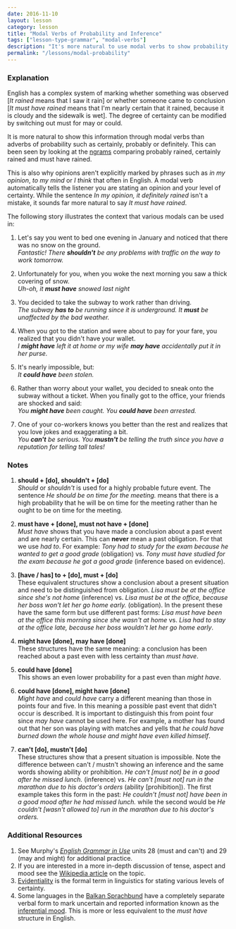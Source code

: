 ```yaml
---
date: 2016-11-10
layout: lesson
category: lesson 
title: "Modal Verbs of Probability and Inference"
tags: ["lesson-type-grammar", "modal-verbs"]
description: "It's more natural to use modal verbs to show probability than adverbs"
permalink: "/lessons/modal-probability"
---
```


### Explanation 

English has a complex system of marking whether something was observed [*It rained* means that I saw it rain] or whether someone came to conclusion [*It must have rained* means that I'm nearly certain that it rained, because it is cloudy and the sidewalk is wet]. The degree of certainty can be modified by switching out must for may or could. 

It is more natural to show this information through modal verbs than adverbs of probability such as certainly, probably or definitely. This can been seen by looking at the <a href="https://books.google.com/ngrams/graph?content=probably+rained%2Cmust+have+rained%2Ccertainly+rained&year_start=1800&year_end=2000&corpus=15&smoothing=3&share=&direct_url=t1%3B%2Cprobably%20rained%3B%2Cc0%3B.t1%3B%2Cmust%20have%20rained%3B%2Cc0%3B.t1%3B%2Ccertainly%20rained%3B%2Cc0" target="_blank">ngrams</a> comparing probably rained, certainly rained and must have rained. 

This is also why opinions aren't explicitly marked by phrases such as *in my opinion*, *to my mind* or *I think* that often in English. A modal verb automatically tells the listener you are stating an opinion and your level of certainty. While the sentence *In my opinion, it definitely rained* isn't a mistake, it sounds far more natural to say *It must have rained*. 

The following story illustrates the context that various modals can be used in:  

1. Let's say you went to bed one evening in January and noticed that there was no snow on the ground.  
_Fantastic! There **shouldn't** be any problems with traffic on the way to work tomorrow._

2. Unfortunately for you, when you woke the next morning you saw a thick covering of snow.  
_Uh-oh, it **must have** snowed last night_  

3. You decided to take the subway to work rather than driving.   
_The subway **has to** be running since it is underground. It **must** be unaffected by the bad weather._

4. When you got to the station and were about to pay for your fare, you realized that you didn't have your wallet.      
_I **might have** left it at home or my wife **may have** accidentally put it in her purse._

5. It's nearly impossible, but:      
_It **could have** been stolen._

6. Rather than worry about your wallet, you decided to sneak onto the subway without a ticket. When you finally got to the office, your friends are shocked and said:   
_You **might have** been caught. You **could have** been arrested._

7.  One of your co-workers knows you better than the rest and realizes that you love jokes and exaggerating a bit.  
_You **can't** be serious. You **mustn't** be telling the truth since you have a reputation for telling tall tales!_  

### Notes

1. **should + [do], shouldn't + [do]**  
*Should* or *shouldn't* is used for a highly probable future event. The sentence *He should be on time for the meeting.* means that there is a high probability that he will be on time for the meeting rather than he ought to be on time for the meeting.
	
2. **must have + [done], must not have + [done]**  
*Must have* shows that you have made a conclusion about a past event and are nearly certain. This can **never** mean a past obligation. For that we use *had to*. For example: *Tony had to study for the exam because he wanted to get a good grade* (obligation) vs. *Tony must have studied for the exam because he got a good grade* (inference based on evidence). 

3. **[have / has] to + [do], must + [do]**  
These equivalent structures show a conclusion about a present situation and need to be distinguished from obligation. *Lisa must be at the office since she's not home* (inference) vs. *Lisa must be at the office, because her boss won't let her go home early.* (obligation). In the present these have the same form but use different past forms: *Lisa must have been at the office this morning since she wasn't at home* vs. *Lisa had to stay at the office late, because her boss wouldn't let her go home early*.

4. **might have [done], may have [done]**  
These structures have the same meaning: a conclusion has been reached about a past even with less certainty than *must have*. 
5. **could have [done]**  
This shows an even lower probability for a past even than *might have*. 

6. **could have [done], might have [done]**  
*Might have* and *could have* carry a different meaning than those in points four and five. In this meaning a possible past event that didn't occur is described. It is important to distinguish this from point four since *may have* cannot be used here. For example, a mother has found out that her son was playing with matches and yells that *he could have burned down the whole house and might have even killed himself*.

7. **can't [do], mustn't [do]**  
These structures show that a present situation is impossible. Note the difference between can't / mustn't showing an inference and the same words showing ability or prohibition. *He can't [must not] be in a good after he missed lunch.* (inference) vs. *He can't [must not] run in the marathon due to his doctor's orders* (ability [prohibition]). The first example takes this form in the past: *He couldn't [must not] have been in a good mood after he had missed lunch.* while the second would be *He couldn't [wasn't allowed to] run in the marathon due to his doctor's orders.* 

### Additional Resources  
1. See Murphy's <a href="http://www.yakaboo.ua/english-grammar-in-use-with-answers-a-self-study-reference-and-practice-book-for-intermediate-students-of-eng.html" target="_blank">*English Grammar in Use*</a> units 28 (must and can't) and 29 (may and might) for additional practice.  
2. If you are interested in a more in-depth discussion of tense, aspect and mood see the <a href="https://en.wikipedia.org/wiki/Tense–aspect–mood" target="_blank">Wikipedia article</a> on the topic.  
3. <a href="https://en.wikipedia.org/wiki/Evidentiality" target="_blank">Evidentiality</a> is the formal term in linguistics for stating various levels of certainty.    
4. Some languages in the <a href="https://en.wikipedia.org/wiki/Balkan_sprachbund" target="_blank">Balkan Sprachbund</a> have a completely separate verbal form to mark uncertain and reported information known as the <a href="https://en.wikipedia.org/wiki/Inferential_mood" target="_blank">inferential mood</a>. This is more or less equivalent to the *must have* structure in English.
